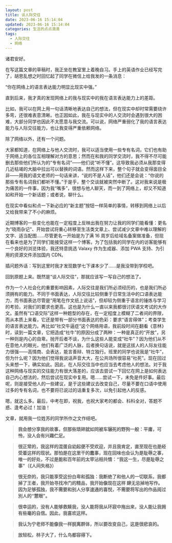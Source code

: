 ```yaml
---
layout: post
title: 谈人际交往
date: 2023-06-16 15:14:04
updated: 2023-06-16 15:14:04
categories: 生活的点点滴滴
tags:
  - 人际交往
  - 网络
---
```


诸君安好。

在写这篇文章的草稿时，我正坐在教室里上着晚自习。手上的英语作业已经写完了，胡思乱想之时回忆起了同学在微信上给我发的一条消息：

“你在网络上的语言表达能力明显比现实中强。”

直到后来，我才真的发现网络上的我与现实中的我在语言表达能力上的差距。

<!-- more -->

比如，我可以在网上用一句话清晰地表达自己的想法，但在现实中却时常需要绕许多弯，还很难表意清晰。也正因如此，我在与现实中的人交流时会遇到很大的困难，大部分同学也因此不太愿意与我交流。可以说，网络严重弱化了我的语言表达能力与人际交往能力，也让我变得严重依赖网络。

除了网络以外，还有一个问题。

大家都知道，在网络上与他人交流时，我可以适当使用一些专有名词，它们也有助于网络上的各位互相理解对方的意思；然而在和我的同学交流时，我不得不尽可能删去那些他们所认为的“专有名词”——他们说“听不懂”。这导致我必须从我那变得几近枯竭的大脑中拉出可以替换的词语。然而这样下来，整个句子就会变得面目全非——用我的语文老师的一句话来讲，“说的不是人话”，他们还是会说：“你说的那些专有名词我们都听不懂。”于是乎，整个交谈就被突然中断了。这对我来说是极为痛苦的一件事，因为我“嘴多”，很想与他人聊天，而一到了网络上，却又不知道如和开始一个新话题；或者说，聊什么。

在现实中看似和点一下新必应的“新主题”按钮一样简单的事情，转移到网络上以后又给我带来了不小的麻烦。

近期博客的一些变化也能在一定程度上反映出我在努力让我的同学们能看懂：更名为“晓雨杂记"、开始尝试将重心转移至生活类文章上、尝试减少文章中难以理解的文字、适当配图......尽管更名一开始是为了满 16 周岁后给域名备案做准备，但现在看来也是为了同学们能接受这样一个博客。为了包括我的同学在内的访客能够有一个良好的浏览体验，我还特意挑选 Valaxy 作为生成器、添加 PWA 支持、为引用的资源文件添加国内 CDN。

插问题外话：写到这里时我才发现数学七下课本少了......是我没带到学校吧。

回到原题上来。既然是“谈人际交往”，那就应该写一写自己的想法了。

作为一个人社会化的重要影响因素，人际交往是我们所必须经历的，也是我们所必须拥有的能力。不同于书面表达，人际交往比较侧重于日常生活中的口语表达能力，而书面表达尽管是“用笔在作文纸上说话”，但却较为侧重于语言的锤炼与学习的考验，对我们的要求也更高。这也是为什么一直以来我都很讨厌语文考试的大作文。虽然有“口语交际”这样一种题型的存在，在一定程度上模糊了二者间的界限，而从本质上来看，它还是带有一部分书面表达的色彩：要求“语言得体”；考查学生的语言表达能力。再比如“社交牛逼症“这个网络用语，我前段时间在翻看《意林》时，读到一篇文章，它把造成“社牛”的原因分成了两种：一种是真正的“开放”，另一种则是内心的自卑。抛开后者不谈，为什么这些人能变成“社牛”？因为他们从不在意他人的眼光，他们有着广泛的人脉，后者换句话说，就是这拔人的人际友往能力很强——高情商、会表达，能言善辩、特立独行。班里的同学也说我是“社牛”，但为什么呢？因为他们觉得我说话声音大大，在公共场所很容易“社死”。现在回过头来想一下，确实如此。因此，在人际交往当中也应当去考虑他人的想法。对于我这种网络与现实的交往能力有很大落差的，应该去尝试一下回忆在网上是如何表达自己内心想法的，然后尝试在现实中复用。嗯……尝试一下，未免是件好事。最后呢，则是接受他人的一些建议，是于这些建议去改变自己，尽量不要在口语中使用过多的专有名词，也不要将已说过的话重复多次，以免引起他人的反感。

嗯，就这么多。最后，中考在即，祝我，也祝大家考的都会、科科全对，答题不惑、逢考必过！加油！

文章，就用我一位姓苏的同学所作之文作结吧。

> **我会想分享我的故事，但那些琐碎就如同被车辗死的野狗一般：平庸，可怜，没人会有兴趣伫足。**

> **很正常的，我这样的混蛋自幼起便不受欢迎，并且我肯定，直至现在也是经受着这样的现状。那怕是在这里干的蠢事，现在回味也会认为是耻辱之事，唯一的好处，不过是能和百年前的太宰沾相共情：“我这一生，尽是耻辱之事”（《人间失格》）**

> **很无奈的，我只能享受这份白卑和孤独：我断绝了和他人的一切联系，我都掉了王者，我开始寻找冷门的精品，我开始像现在这样 肆无忌掉地写作。因为足够孤独，我不需要和别人分享速通的喜悦，不需要将写出的作品阅过別人的“慧眼”。**

> **很幸运的，没有人能够救赎我，没人能将我从环寂中拖出来，没人能让我拥有些毫的自信。因此，我喜欢这样。**

> **我认为宁老师不能像我一样脱离群体，所以要改变自己，这是很悲哀的。**

> **放轻松，林子大了，什么鸟都容得下。**
